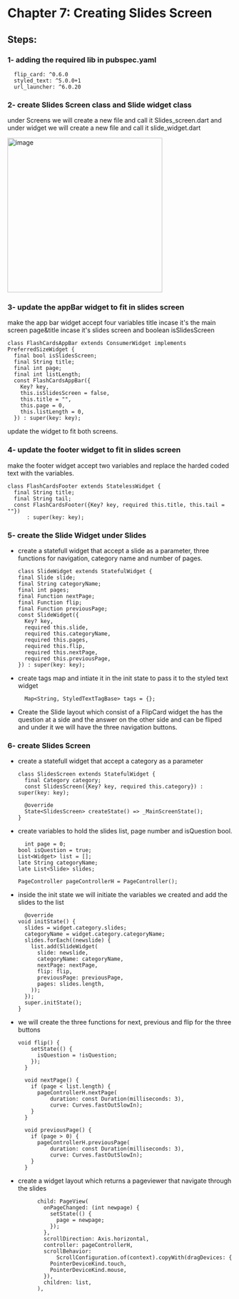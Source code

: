 # Chapter 7: Creating Slides Screen

## Steps: 

### 1- adding the required lib in pubspec.yaml
```
  flip_card: ^0.6.0
  styled_text: ^5.0.0+1
  url_launcher: ^6.0.20
```
### 2- create Slides Screen class and Slide widget class 

under Screens we will create a new file and call it Slides_screen.dart
and under widget we will create a new file and call it slide_widget.dart

<img width="347" alt="image" src="https://user-images.githubusercontent.com/18642838/170355160-7af5e13b-a43e-41f4-8c18-fbfde62c041d.png">

### 3- update the appBar widget to fit in slides screen
make the app bar widget accept four variables 
title incase it's the main screen 
page&title incase it's slides screen 
and boolean isSlidesScreen 
```
class FlashCardsAppBar extends ConsumerWidget implements PreferredSizeWidget {
  final bool isSlidesScreen;
  final String title;
  final int page;
  final int listLength;
  const FlashCardsAppBar({
    Key? key,
    this.isSlidesScreen = false,
    this.title = "",
    this.page = 0,
    this.listLength = 0,
  }) : super(key: key);
```
update the widget to fit both screens. 

### 4- update the footer widget to fit in slides screen
make the footer widget accept two variables and replace the harded coded text with the variables. 
```
class FlashCardsFooter extends StatelessWidget {
  final String title;
  final String tail;
  const FlashCardsFooter({Key? key, required this.title, this.tail = ""})
      : super(key: key);
```

### 5- create the Slide Widget under Slides

* create a statefull widget that accept a slide as a parameter, three functions for navigation, category name and number of pages. 

  ```
  class SlideWidget extends StatefulWidget {
  final Slide slide;
  final String categoryName;
  final int pages;
  final Function nextPage;
  final Function flip;
  final Function previousPage;
  const SlideWidget({
    Key? key,
    required this.slide,
    required this.categoryName,
    required this.pages,
    required this.flip,
    required this.nextPage,
    required this.previousPage,
  }) : super(key: key);
  ```

* create tags map and intiate it in the init state to pass it to the styled text widget

  ```
    Map<String, StyledTextTagBase> tags = {};
  ```
* Create the Slide layout which consist of a FlipCard widget the has the question at a side and the answer on the other side and can be fliped
and under it we will have the three navigation buttons. 

### 6- create Slides Screen 

* create a statefull widget that accept a category as a parameter 
  ```
  class SlidesScreen extends StatefulWidget {
    final Category category;
    const SlidesScreen({Key? key, required this.category}) : super(key: key);

    @override
    State<SlidesScreen> createState() => _MainScreenState();
  }
  ```

* create variables to hold the slides list, page number and isQuestion bool. 

  ```
    int page = 0;
  bool isQuestion = true;
  List<Widget> list = [];
  late String categoryName;
  late List<Slide> slides;

  PageController pageControllerH = PageController();
  ```
* inside the init state we will initiate the variables we created and add the slides to the list

  ```
    @override
  void initState() {
    slides = widget.category.slides;
    categoryName = widget.category.categoryName;
    slides.forEach((newslide) {
      list.add(SlideWidget(
        slide: newslide,
        categoryName: categoryName,
        nextPage: nextPage,
        flip: flip,
        previousPage: previousPage,
        pages: slides.length,
      ));
    });
    super.initState();
  }
  ```
* we will create the three functions for next, previous and flip for the three buttons

  ```
  void flip() {
      setState(() {
        isQuestion = !isQuestion;
      });
    }

    void nextPage() {
      if (page < list.length) {
        pageControllerH.nextPage(
            duration: const Duration(milliseconds: 3),
            curve: Curves.fastOutSlowIn);
      }
    }

    void previousPage() {
      if (page > 0) {
        pageControllerH.previousPage(
            duration: const Duration(milliseconds: 3),
            curve: Curves.fastOutSlowIn);
      }
    }

  ```
* create a widget layout which returns a pageviewer that navigate through the slides

  ```
        child: PageView(
          onPageChanged: (int newpage) {
            setState(() {
              page = newpage;
            });
          },
          scrollDirection: Axis.horizontal,
          controller: pageControllerH,
          scrollBehavior:
              ScrollConfiguration.of(context).copyWith(dragDevices: {
            PointerDeviceKind.touch,
            PointerDeviceKind.mouse,
          }),
          children: list,
        ),
  ````
